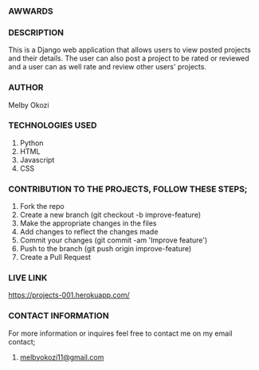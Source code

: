 ### AWWARDS

### DESCRIPTION
This is a Django web application that allows users to view posted projects and their details. The user can also post a project to be rated or reviewed and a user can as well rate and review other users' projects.

### AUTHOR
Melby Okozi

### TECHNOLOGIES USED
1. Python
2. HTML
3. Javascript
4. CSS

### CONTRIBUTION TO THE PROJECTS, FOLLOW THESE STEPS;
1. Fork the repo
2. Create a new branch (git checkout -b improve-feature)
3. Make the appropriate changes in the files
4. Add changes to reflect the changes made
5. Commit your changes (git commit -am 'Improve feature')
6. Push to the branch (git push origin improve-feature)
7. Create a Pull Request

### LIVE LINK
https://projects-001.herokuapp.com/

### CONTACT INFORMATION
For more information or inquires feel free to contact me on my email contact;
1. melbyokozi11@gmail.com



 